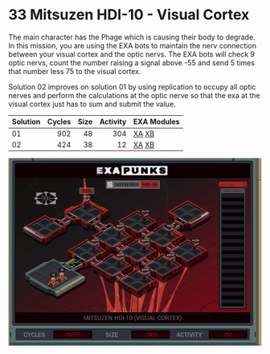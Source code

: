 # 33 Mitsuzen HDI-10 - Visual Cortex

The main character has the Phage which is causing their body to degrade. In this mission, you are using the EXA bots to maintain the nerv connection between your visual cortex and the optic nervs. The EXA bots will check 9 optic nervs, count the number raising a signal above -55 and send 5 times that number less 75 to the visual cortex.

Solution 02 improves on solution 01 by using replication to occupy all optic nerves and perform the calculations at the optic nerve so that the exa at the visual cortex just has to sum and submit the value.

| Solution | Cycles | Size | Activity | EXA Modules|
|:---------|-------:|-----:|---------:|------------|
| 01       |    902 |   48 |      304 | [XA](01-XA.exa) [XB](01-XB.exa) |
| 02       |    424 |   38 |       12 | [XA](02-XA.exa) [XB](02-XB.exa) |

![Solution 02](EXAPUNKS%20-%20Mitsuzen%20HDI-10.gif "Solution 02")